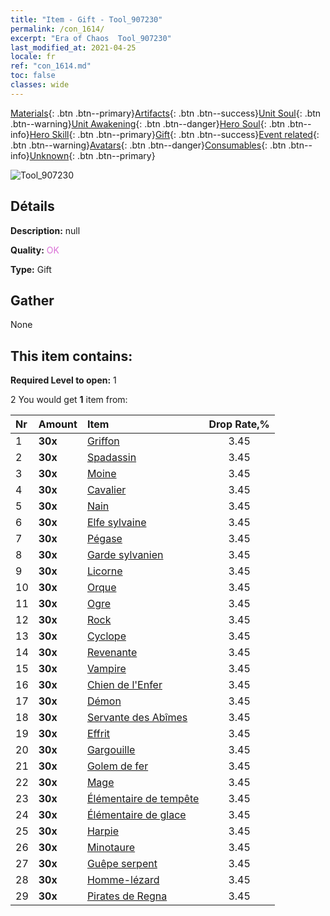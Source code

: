 ```yaml
---
title: "Item - Gift - Tool_907230"
permalink: /con_1614/
excerpt: "Era of Chaos  Tool_907230"
last_modified_at: 2021-04-25
locale: fr
ref: "con_1614.md"
toc: false
classes: wide
---
```

 [Materials](/ItemsFR/){: .btn .btn--primary}[Artifacts](/ItemsFR/Artifacts/){: .btn .btn--success}[Unit Soul](/ItemsFR/UnitSoul/){: .btn .btn--warning}[Unit Awakening](/ItemsFR/UnitAwakening/){: .btn .btn--danger}[Hero Soul](/ItemsFR/HeroSoul/){: .btn .btn--info}[Hero Skill](/ItemsFR/HeroSkill/){: .btn .btn--primary}[Gift](/ItemsFR/Gift/){: .btn .btn--success}[Event related](/ItemsFR/Events/){: .btn .btn--warning}[Avatars](/ItemsFR/Avatars/){: .btn .btn--danger}[Consumables](/ItemsFR/Consumables/){: .btn .btn--info}[Unknown](/ItemsFR/Unknown/){: .btn .btn--primary}

 ![Tool_907230](/images/t/i_907167.png)

## Détails
 **Description:** null

 **Quality:** <span style="color: #DA70D6">OK</span>

 **Type:** Gift

## Gather

  None

## This item contains:

 **Required Level to open:** 1

 2 You would get **1** item  from:

  | Nr | Amount |     Item    | Drop Rate,% |
  |:---|:-------|:------------|:---------:|
  | 1 |  **30x** | [Griffon](/ItemsFR/unt_192/) | 3.45 | 
  | 2 |  **30x** | [Spadassin](/ItemsFR/unt_193/) | 3.45 | 
  | 3 |  **30x** | [Moine](/ItemsFR/unt_194/) | 3.45 | 
  | 4 |  **30x** | [Cavalier ](/ItemsFR/unt_195/) | 3.45 | 
  | 5 |  **30x** | [Nain](/ItemsFR/unt_200/) | 3.45 | 
  | 6 |  **30x** | [Elfe sylvaine](/ItemsFR/unt_201/) | 3.45 | 
  | 7 |  **30x** | [Pégase](/ItemsFR/unt_202/) | 3.45 | 
  | 8 |  **30x** | [Garde sylvanien](/ItemsFR/unt_203/) | 3.45 | 
  | 9 |  **30x** | [Licorne](/ItemsFR/unt_204/) | 3.45 | 
  | 10 |  **30x** | [Orque](/ItemsFR/unt_219/) | 3.45 | 
  | 11 |  **30x** | [Ogre](/ItemsFR/unt_220/) | 3.45 | 
  | 12 |  **30x** | [Rock](/ItemsFR/unt_221/) | 3.45 | 
  | 13 |  **30x** | [Cyclope](/ItemsFR/unt_222/) | 3.45 | 
  | 14 |  **30x** | [Revenante](/ItemsFR/unt_210/) | 3.45 | 
  | 15 |  **30x** | [Vampire](/ItemsFR/unt_211/) | 3.45 | 
  | 16 |  **30x** | [Chien de l'Enfer](/ItemsFR/unt_228/) | 3.45 | 
  | 17 |  **30x** | [Démon](/ItemsFR/unt_229/) | 3.45 | 
  | 18 |  **30x** | [Servante des Abîmes](/ItemsFR/unt_230/) | 3.45 | 
  | 19 |  **30x** | [Effrit](/ItemsFR/unt_231/) | 3.45 | 
  | 20 |  **30x** | [Gargouille](/ItemsFR/unt_236/) | 3.45 | 
  | 21 |  **30x** | [Golem de fer](/ItemsFR/unt_237/) | 3.45 | 
  | 22 |  **30x** | [Mage](/ItemsFR/unt_238/) | 3.45 | 
  | 23 |  **30x** | [Élémentaire de tempête](/ItemsFR/unt_263/) | 3.45 | 
  | 24 |  **30x** | [Élémentaire de glace](/ItemsFR/unt_264/) | 3.45 | 
  | 25 |  **30x** | [Harpie](/ItemsFR/unt_245/) | 3.45 | 
  | 26 |  **30x** | [Minotaure](/ItemsFR/unt_248/) | 3.45 | 
  | 27 |  **30x** | [Guêpe serpent](/ItemsFR/unt_255/) | 3.45 | 
  | 28 |  **30x** | [Homme-lézard](/ItemsFR/unt_254/) | 3.45 | 
  | 29 |  **30x** | [Pirates de Regna](/ItemsFR/unt_273/) | 3.45 | 
